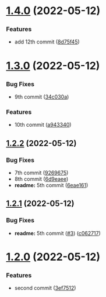 # [1.4.0](https://github.com/qxduddes/release_changelog/compare/v1.3.0...v1.4.0) (2022-05-12)


### Features

* add 12th commit ([8d75f45](https://github.com/qxduddes/release_changelog/commit/8d75f45630e9f11f7aed7c2c384b022e7133cc22))



# [1.3.0](https://github.com/qxduddes/release_changelog/compare/v1.2.2...v1.3.0) (2022-05-12)


### Bug Fixes

* 9th commit ([34c030a](https://github.com/qxduddes/release_changelog/commit/34c030a0c1ba9a9015622908504515484c389034))


### Features

* 10th commit ([a943340](https://github.com/qxduddes/release_changelog/commit/a94334007776fe21520248abdb5579c61545c4bc))



## [1.2.2](https://github.com/qxduddes/release_changelog/compare/v1.2.1...v1.2.2) (2022-05-12)


### Bug Fixes

* 7th commit ([9269675](https://github.com/qxduddes/release_changelog/commit/926967500b83071d222f0676e039d4bd6f348fe2))
* 8th commit ([6d9eaee](https://github.com/qxduddes/release_changelog/commit/6d9eaee9f1f0fd74da64c0346294b0f90f399fee))
* **readme:** 5th commit ([6eae161](https://github.com/qxduddes/release_changelog/commit/6eae1616662790680c54b4ec05da0a722fbd876a))



## [1.2.1](https://github.com/qxduddes/release_changelog/compare/v1.2.0...v1.2.1) (2022-05-12)


### Bug Fixes

* **readme:** 5th commit ([#3](https://github.com/qxduddes/release_changelog/issues/3)) ([c062717](https://github.com/qxduddes/release_changelog/commit/c0627170581baac5586b620be8ba83502e672dab))



# [1.2.0](https://github.com/qxduddes/release_changelog/compare/v1.1.0...v1.2.0) (2022-05-12)


### Features

* second commit ([3ef7512](https://github.com/qxduddes/release_changelog/commit/3ef751262b6fdf0256470e751ee7aa8b9d55e485))



